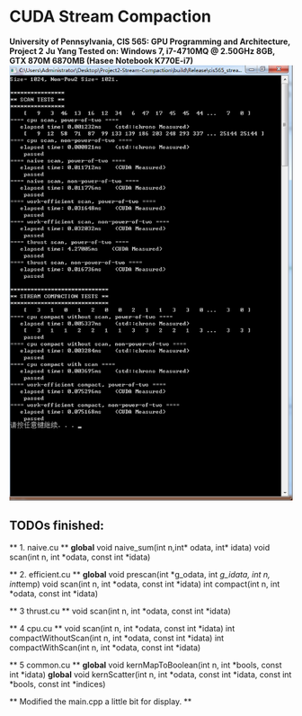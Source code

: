 CUDA Stream Compaction
======================

**University of Pennsylvania, CIS 565: GPU Programming and Architecture, Project 2**
**Ju Yang
Tested on: Windows 7, i7-4710MQ @ 2.50GHz 8GB, GTX 870M 6870MB (Hasee Notebook K770E-i7)**
![result](doc/1024.png)

## TODOs finished: 
  ** 1. naive.cu **
  __global__ void naive_sum(int n,int* odata, int* idata)
  void scan(int n, int *odata, const int *idata)
  
  ** 2. efficient.cu **
  __global__ void prescan(int *g_odata, int *g_idata, int n, int*temp)
  void scan(int n, int *odata, const int *idata)
  int compact(int n, int *odata, const int *idata)

  ** 3 thrust.cu **
  void scan(int n, int *odata, const int *idata)
  
  ** 4 cpu.cu **
  void scan(int n, int *odata, const int *idata)
  int compactWithoutScan(int n, int *odata, const int *idata) 
  int compactWithScan(int n, int *odata, const int *idata)
  
  ** 5 common.cu **
  __global__ void kernMapToBoolean(int n, int *bools, const int *idata)
  __global__ void kernScatter(int n, int *odata,
                const int *idata, const int *bools, const int *indices)
                
 ** Modified the main.cpp a little bit for display. **

